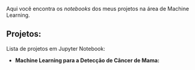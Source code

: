 Aqui você encontra os *notebooks* dos meus projetos na área de Machine Learning.

## Projetos:
Lista de projetos em Jupyter Notebook:

* **Machine Learning para a Detecção de Câncer de Mama:** 